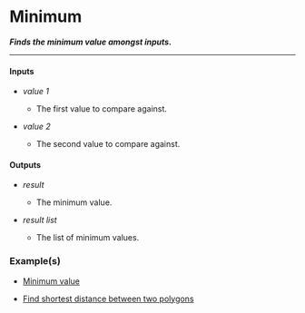 # Minimum

**_Finds the minimum value amongst inputs._**

---


#### Inputs

* _value 1_

  * The first value to compare against.

* _value 2_

  * The second value to compare against.


#### Outputs

* _result_

  * The minimum value.

* _result list_

  * The list of minimum values.


### Example(s)

* <a href="https://creator.trimble.com/graph?assetURI=whp:1b7f6e89-35c1-4681-b43e-cdb70bf65e25&version=latest" target="_blank">Minimum value</a>

* <a href="https://creator.trimble.com/graph?assetURI=whp:08d2ebb8-9fbb-4c2b-b813-3324d2de7b96&version=latest" target="_blank">Find shortest distance between two polygons</a>
